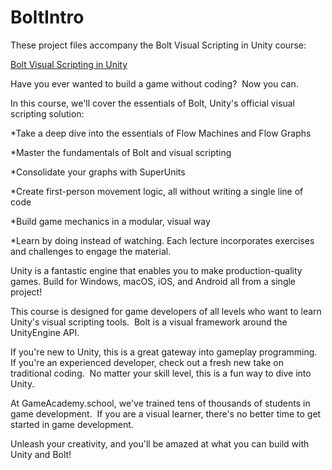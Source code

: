 # BoltIntro
 
 These project files accompany the Bolt Visual Scripting in Unity course:
 
[Bolt Visual Scripting in Unity](https://www.udemy.com/course/draft/3441228/learn/lecture/22191122?instructorPreviewMode=student_v4#questions)

Have you ever wanted to build a game without coding?  Now you can.

In this course, we'll cover the essentials of Bolt, Unity's official visual scripting solution:

 *Take a deep dive into the essentials of Flow Machines and Flow Graphs

 *Master the fundamentals of Bolt and visual scripting

 *Consolidate your graphs with SuperUnits

 *Create first-person movement logic, all without writing a single line of code

 *Build game mechanics in a modular, visual way

 *Learn by doing instead of watching. Each lecture incorporates exercises and challenges to engage the material.

Unity is a fantastic engine that enables you to make production-quality games. Build for Windows, macOS, iOS, and Android all from a single project!

This course is designed for game developers of all levels who want to learn Unity's visual scripting tools.  Bolt is a visual framework around the UnityEngine API.  

If you're new to Unity, this is a great gateway into gameplay programming.  If you're an experienced developer, check out a fresh new take on traditional coding.  No matter your skill level, this is a fun way to dive into Unity.

At GameAcademy.school, we've trained tens of thousands of students in game development.  If you are a visual learner, there's no better time to get started in game development.

Unleash your creativity, and you'll be amazed at what you can build with Unity and Bolt! 
